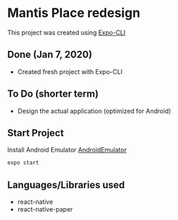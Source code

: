 # Mantis Place redesign
This project was created using [Expo-CLI](https://docs.expo.io/workflow/expo-cli/)

## Done (Jan 7, 2020)
* Created fresh project with Expo-CLI

## To Do (shorter term)
* Design the actual application (optimized for Android)

## Start Project
Install Android Emulator [AndroidEmulator](https://docs.expo.io/workflow/android-studio-emulator/)

```bash
expo start
```

## Languages/Libraries used
* react-native
* react-native-paper